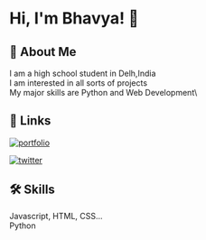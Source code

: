 
# Hi, I'm Bhavya! 👋

## 🚀 About Me

I am a high school student in Delh,India\
I am interested in all sorts of projects\
My major skills are Python and Web Development\
 
## 🔗 Links
[![portfolio](https://img.shields.io/badge/my_portfolio-000?style=for-the-badge&logo=ko-fi&logoColor=white)](https://goel-bhavya.web.app)

[![twitter](https://img.shields.io/badge/twitter-1DA1F2?style=for-the-badge&logo=twitter&logoColor=white)](https://twitter.com/Bhavya02009908)


## 🛠 Skills
Javascript, HTML, CSS...\
Python

